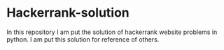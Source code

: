 # Hackerrank-solution
In this repository I am put the solution of hackerrank website problems in python.
I am put this solution for reference of others.
